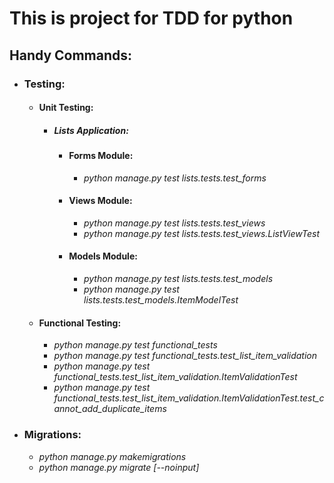 # This is project for TDD for python


## Handy Commands:
- ### Testing:
  - #### Unit Testing:
    - ##### Lists Application:
       - #### Forms Module:
         - *python manage.py test lists.tests.test_forms*
       - #### Views Module:
         - *python manage.py test lists.tests.test_views*
         - *python manage.py test lists.tests.test_views.ListViewTest*
       - #### Models Module:
         - *python manage.py test lists.tests.test_models*
         - *python manage.py test lists.tests.test_models.ItemModelTest*
  - #### Functional Testing:
    - *python manage.py test functional_tests*
    - *python manage.py test functional_tests.test_list_item_validation*
    - *python manage.py test functional_tests.test_list_item_validation.ItemValidationTest*
    - *python manage.py test functional_tests.test_list_item_validation.ItemValidationTest.test_cannot_add_duplicate_items*
- ### Migrations:
   - *python manage.py makemigrations*
   - *python manage.py migrate [--noinput]*
